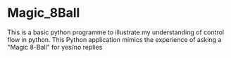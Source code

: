 # Magic_8Ball

This is a basic python programme to illustrate my understanding of control flow in python. 
This Python application mimics the experience of asking a "Magic 8-Ball" for yes/no replies

